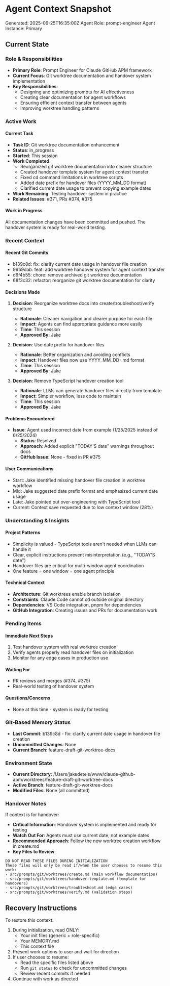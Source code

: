 # Agent Context Snapshot

Generated: 2025-06-25T16:35:00Z
Agent Role: prompt-engineer
Agent Instance: Primary

## Current State

### Role & Responsibilities

- **Primary Role**: Prompt Engineer for Claude GitHub APM framework
- **Current Focus**: Git worktree documentation and handover system implementation
- **Key Responsibilities**: 
  - Designing and optimizing prompts for AI effectiveness
  - Creating clear documentation for agent workflows
  - Ensuring efficient context transfer between agents
  - Improving worktree handling patterns

### Active Work

#### Current Task

- **Task ID**: Git worktree documentation enhancement
- **Status**: in_progress
- **Started**: This session
- **Work Completed**:
  - Reorganized git worktree documentation into cleaner structure
  - Created handover template system for agent context transfer
  - Fixed cd command limitations in worktree scripts
  - Added date prefix for handover files (YYYY_MM_DD format)
  - Clarified current date usage to prevent copying example dates
- **Work Remaining**: Testing handover system in practice
- **Related Issues**: #371, PRs #374, #375

#### Work in Progress

All documentation changes have been committed and pushed. The handover system is ready for real-world testing.

### Recent Context

#### Recent Git Commits

- b139c8d: fix: clarify current date usage in handover file creation
- 99b9dab: feat: add worktree handover system for agent context transfer  
- d6f4b55: chore: remove archived git worktree documentation
- 68f3c32: refactor: reorganize git worktree documentation for clarity

#### Decisions Made

1. **Decision**: Reorganize worktree docs into create/troubleshoot/verify structure
   - **Rationale**: Cleaner navigation and clearer purpose for each file
   - **Impact**: Agents can find appropriate guidance more easily
   - **Time**: This session
   - **Approved By**: Jake

2. **Decision**: Use date prefix for handover files
   - **Rationale**: Better organization and avoiding conflicts
   - **Impact**: Handover files now use YYYY_MM_DD-<branch>.md format
   - **Time**: This session
   - **Approved By**: Jake

3. **Decision**: Remove TypeScript handover creation tool
   - **Rationale**: LLMs can generate handover files directly from template
   - **Impact**: Simpler workflow, less code to maintain
   - **Time**: This session
   - **Approved By**: Jake

#### Problems Encountered

- **Issue**: Agent used incorrect date from example (1/25/2025 instead of 6/25/2024)
  - **Status**: Resolved
  - **Approach**: Added explicit "TODAY'S date" warnings throughout docs
  - **GitHub Issue**: None - fixed in PR #375

#### User Communications

- Start: Jake identified missing handover file creation in worktree workflow
- Mid: Jake suggested date prefix format and emphasized current date usage
- Late: Jake pointed out over-engineering with TypeScript tool
- Current: Context save requested due to low context window (28%)

### Understanding & Insights

#### Project Patterns

- Simplicity is valued - TypeScript tools aren't needed when LLMs can handle it
- Clear, explicit instructions prevent misinterpretation (e.g., "TODAY'S date")
- Handover files are critical for multi-window agent coordination
- One feature = one window = one agent principle

#### Technical Context

- **Architecture**: Git worktrees enable branch isolation
- **Constraints**: Claude Code cannot cd outside original directory  
- **Dependencies**: VS Code integration, pnpm for dependencies
- **GitHub Integration**: Creating issues and PRs for documentation work

### Pending Items

#### Immediate Next Steps

1. Test handover system with real worktree creation
2. Verify agents properly read handover files on initialization
3. Monitor for any edge cases in production use

#### Waiting For

- PR reviews and merges (#374, #375)
- Real-world testing of handover system

#### Questions/Concerns

- None at this time - system is ready for testing

### Git-Based Memory Status

- **Last Commit**: b139c8d - fix: clarify current date usage in handover file creation
- **Uncommitted Changes**: None
- **Current Branch**: feature-draft-git-worktree-docs

### Environment State

- **Current Directory**: /Users/jakedetels/www/claude-github-apm/worktrees/feature-draft-git-worktree-docs
- **Active Branch**: feature-draft-git-worktree-docs
- **Modified Files**: None (all committed)

### Handover Notes

If context is for handover:

- **Critical Information**: Handover system is implemented and ready for testing
- **Watch Out For**: Agents must use current date, not example dates
- **Recommended Approach**: Follow the new worktree creation workflow in create.md
- **Key Files to Review**: 

```
DO NOT READ THESE FILES DURING INITIALIZATION
These files will only be read if/when the user chooses to resume this work:
- src/prompts/git/worktrees/create.md (main workflow documentation)
- src/prompts/git/worktrees/handover-template.md (template for handovers)
- src/prompts/git/worktrees/troubleshoot.md (edge cases)
- src/prompts/git/worktrees/verify.md (validation steps)
```

## Recovery Instructions

To restore this context:

1. During initialization, read ONLY:
   - Your init files (generic + role-specific)
   - Your MEMORY.md
   - This context file
2. Present work options to user and wait for direction
3. If user chooses to resume:
   - Read the specific files listed above
   - Run `git status` to check for uncommitted changes
   - Review recent commits if needed
4. Continue with work as directed